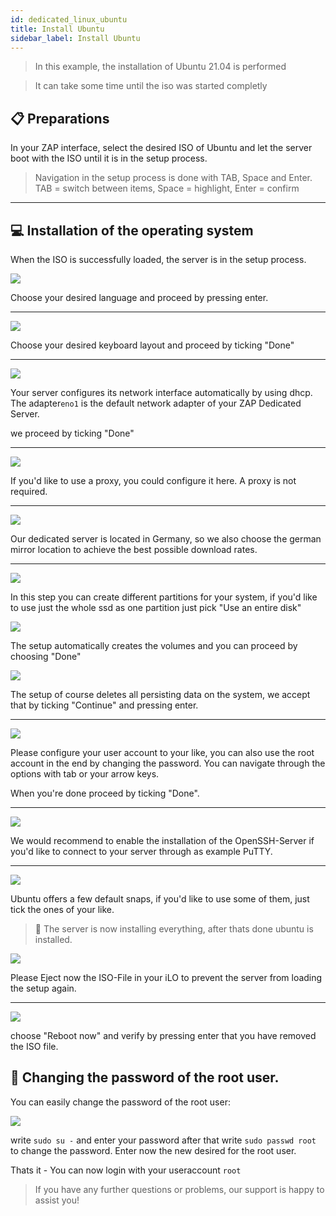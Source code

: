 ```yaml
---
id: dedicated_linux_ubuntu
title: Install Ubuntu
sidebar_label: Install Ubuntu
---
```


> In this example, the installation of Ubuntu 21.04 is performed

> It can take some time until the iso was started completly

## 📋 Preparations

In your ZAP interface, select the desired ISO of Ubuntu and let the server boot with the ISO until it is in the setup process.

> Navigation in the setup process is done with TAB, Space and Enter.
> TAB = switch between items, Space = highlight, Enter = confirm

***

## 💻 Installation of the operating system
When the ISO is successfully loaded, the server is in the setup process.

![](https://screensaver01.zap-hosting.com/index.php/s/wFTjStFBWibzyge/preview)

Choose your desired language and proceed by pressing enter.

***

![](https://screensaver01.zap-hosting.com/index.php/s/8MznTGzZCQLNfGd/preview)

Choose your desired keyboard layout and proceed by ticking "Done"

***

![](https://screensaver01.zap-hosting.com/index.php/s/iYMTXZEjwFejYWi/preview)

Your server configures its network interface automatically by using dhcp.
The adapter`eno1` is the default network adapter of your ZAP Dedicated Server.

we proceed by ticking "Done"

***

![](https://screensaver01.zap-hosting.com/index.php/s/BHSzfB6bFDpc4Ye/preview)

If you'd like to use a proxy, you could configure it here.
A proxy is not required.

***

![](https://screensaver01.zap-hosting.com/index.php/s/frjBG2icDtkrPE2/preview)

Our dedicated server is located in Germany, so we also choose the german mirror location to achieve the best possible download rates.

***

![](https://screensaver01.zap-hosting.com/index.php/s/fcX33wZ2zTdNmy6/preview)

In this step you can create different partitions for your system, if you'd like to use just the whole ssd as one partition just pick "Use an entire disk"

![](https://screensaver01.zap-hosting.com/index.php/s/KrwiSaTYcnamywH/preview)

The setup automatically creates the volumes and you can proceed by choosing "Done"

![](https://screensaver01.zap-hosting.com/index.php/s/epYzcGANmoYcRGf/preview)

The setup of course deletes all persisting data on the system, we accept that by ticking "Continue" and pressing enter.

***

![](https://screensaver01.zap-hosting.com/index.php/s/RPRxBoZdXZpWTmY/preview)

Please configure your user account to your like, you can also use the root account in the end by changing the password.
You can navigate through the options with tab or your arrow keys.

When you're done proceed by ticking "Done".

***

![](https://screensaver01.zap-hosting.com/index.php/s/KTdtkNeW9mTrjAF/preview)

We would recommend to enable the installation of the OpenSSH-Server if you'd like to connect to your server through as example PuTTY.

***

![](https://screensaver01.zap-hosting.com/index.php/s/996KHanMda7Q9q8/preview)

Ubuntu offers a few default snaps, if you'd like to use some of them, just tick the ones of your like.

> 🎉 The server is now installing everything, after thats done ubuntu is installed.

![](https://screensaver01.zap-hosting.com/index.php/s/NpcN6jb4nNZQbLQ/preview)

Please Eject now the ISO-File in your iLO to prevent the server from loading the setup again.

***

![](https://screensaver01.zap-hosting.com/index.php/s/9ZDaJNsA3H6GBCF/preview)

choose "Reboot now" and verify by pressing enter that you have removed the ISO file.

## 🔑 Changing the password of the root user.
You can easily change the password of the root user:

![](https://screensaver01.zap-hosting.com/index.php/s/Te3sZxM6WH65nH2/preview)

write `sudo su -` and enter your password after that write `sudo passwd root` to change the password.
Enter now the new desired for the root user.

Thats it - You can now login with your useraccount `root`

> If you have any further questions or problems, our support is happy to assist you!
